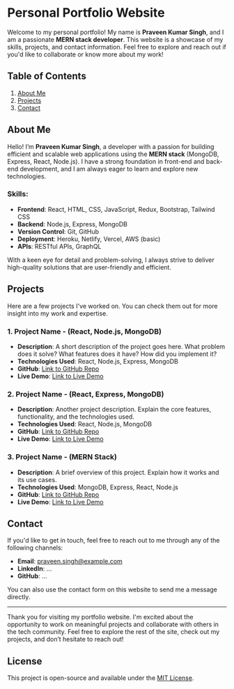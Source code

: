 # Personal Portfolio Website

Welcome to my personal portfolio! My name is **Praveen Kumar Singh**, and I am a passionate **MERN stack developer**. This website is a showcase of my skills, projects, and contact information. Feel free to explore and reach out if you'd like to collaborate or know more about my work!

## Table of Contents
1. [About Me](#about-me)
2. [Projects](#projects)
3. [Contact](#contact)

## About Me

Hello! I’m **Praveen Kumar Singh**, a developer with a passion for building efficient and scalable web applications using the **MERN stack** (MongoDB, Express, React, Node.js). I have a strong foundation in front-end and back-end development, and I am always eager to learn and explore new technologies.

### Skills:
- **Frontend**: React, HTML, CSS, JavaScript, Redux, Bootstrap, Tailwind CSS
- **Backend**: Node.js, Express, MongoDB
- **Version Control**: Git, GitHub
- **Deployment**: Heroku, Netlify, Vercel, AWS (basic)
- **APIs**: RESTful APIs, GraphQL

With a keen eye for detail and problem-solving, I always strive to deliver high-quality solutions that are user-friendly and efficient.

## Projects

Here are a few projects I've worked on. You can check them out for more insight into my work and expertise.

### 1. **Project Name** - (React, Node.js, MongoDB)
   - **Description**: A short description of the project goes here. What problem does it solve? What features does it have? How did you implement it?
   - **Technologies Used**: React, Node.js, Express, MongoDB
   - **GitHub**: [Link to GitHub Repo](#)
   - **Live Demo**: [Link to Live Demo](#)

### 2. **Project Name** - (React, Express, MongoDB)
   - **Description**: Another project description. Explain the core features, functionality, and the technologies used.
   - **Technologies Used**: React, Node.js, MongoDB
   - **GitHub**: [Link to GitHub Repo](#)
   - **Live Demo**: [Link to Live Demo](#)

### 3. **Project Name** - (MERN Stack)
   - **Description**: A brief overview of this project. Explain how it works and its use cases.
   - **Technologies Used**: MongoDB, Express, React, Node.js
   - **GitHub**: [Link to GitHub Repo](#)
   - **Live Demo**: [Link to Live Demo](#)

## Contact

If you'd like to get in touch, feel free to reach out to me through any of the following channels:

- **Email**: [praveen.singh@example.com](mailto:praveen.singh@example.com)
- **LinkedIn**: ...
- **GitHub**: ...

You can also use the contact form on this website to send me a message directly.

---

Thank you for visiting my portfolio website. I'm excited about the opportunity to work on meaningful projects and collaborate with others in the tech community. Feel free to explore the rest of the site, check out my projects, and don’t hesitate to reach out!

## License

This project is open-source and available under the [MIT License](LICENSE).
